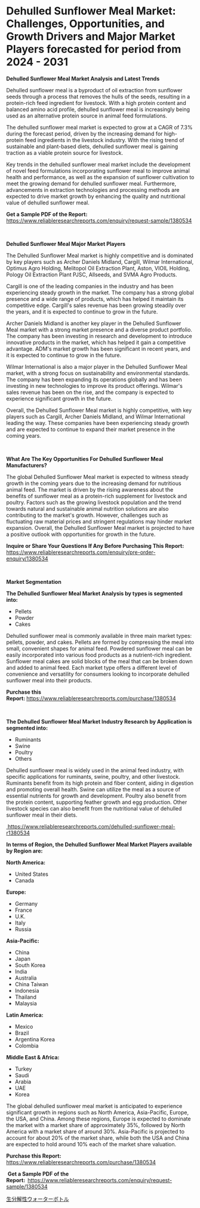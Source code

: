 <p><h1>Dehulled Sunflower Meal Market: Challenges, Opportunities, and Growth Drivers and Major Market Players forecasted for period from 2024 - 2031</h1></p><p><strong>Dehulled Sunflower Meal Market Analysis and Latest Trends</strong></p>
<p><p>Dehulled sunflower meal is a byproduct of oil extraction from sunflower seeds through a process that removes the hulls of the seeds, resulting in a protein-rich feed ingredient for livestock. With a high protein content and balanced amino acid profile, dehulled sunflower meal is increasingly being used as an alternative protein source in animal feed formulations.</p><p>The dehulled sunflower meal market is expected to grow at a CAGR of 7.3% during the forecast period, driven by the increasing demand for high-protein feed ingredients in the livestock industry. With the rising trend of sustainable and plant-based diets, dehulled sunflower meal is gaining traction as a viable protein source for livestock.</p><p>Key trends in the dehulled sunflower meal market include the development of novel feed formulations incorporating sunflower meal to improve animal health and performance, as well as the expansion of sunflower cultivation to meet the growing demand for dehulled sunflower meal. Furthermore, advancements in extraction technologies and processing methods are expected to drive market growth by enhancing the quality and nutritional value of dehulled sunflower meal.</p></p>
<p><strong>Get a Sample PDF of the Report:&nbsp;</strong> <a href="https://www.reliableresearchreports.com/enquiry/request-sample/1380534">https://www.reliableresearchreports.com/enquiry/request-sample/1380534</a></p>
<p>&nbsp;</p>
<p><strong>Dehulled Sunflower Meal Major Market Players</strong></p>
<p><p>The Dehulled Sunflower Meal market is highly competitive and is dominated by key players such as Archer Daniels Midland, Cargill, Wilmar International, Optimus Agro Holding, Melitopol Oil Extraction Plant, Aston, VIOIL Holding, Pology Oil Extraction Plant PJSC, Allseeds, and SVMA Agro Products.</p><p>Cargill is one of the leading companies in the industry and has been experiencing steady growth in the market. The company has a strong global presence and a wide range of products, which has helped it maintain its competitive edge. Cargill's sales revenue has been growing steadily over the years, and it is expected to continue to grow in the future.</p><p>Archer Daniels Midland is another key player in the Dehulled Sunflower Meal market with a strong market presence and a diverse product portfolio. The company has been investing in research and development to introduce innovative products in the market, which has helped it gain a competitive advantage. ADM's market growth has been significant in recent years, and it is expected to continue to grow in the future.</p><p>Wilmar International is also a major player in the Dehulled Sunflower Meal market, with a strong focus on sustainability and environmental standards. The company has been expanding its operations globally and has been investing in new technologies to improve its product offerings. Wilmar's sales revenue has been on the rise, and the company is expected to experience significant growth in the future.</p><p>Overall, the Dehulled Sunflower Meal market is highly competitive, with key players such as Cargill, Archer Daniels Midland, and Wilmar International leading the way. These companies have been experiencing steady growth and are expected to continue to expand their market presence in the coming years.</p></p>
<p>&nbsp;</p>
<p><strong>What Are The Key Opportunities For Dehulled Sunflower Meal Manufacturers?</strong></p>
<p><p>The global Dehulled Sunflower Meal market is expected to witness steady growth in the coming years due to the increasing demand for nutritious animal feed. The market is driven by the rising awareness about the benefits of sunflower meal as a protein-rich supplement for livestock and poultry. Factors such as the growing livestock population and the trend towards natural and sustainable animal nutrition solutions are also contributing to the market's growth. However, challenges such as fluctuating raw material prices and stringent regulations may hinder market expansion. Overall, the Dehulled Sunflower Meal market is projected to have a positive outlook with opportunities for growth in the future.</p></p>
<p><strong>Inquire or Share Your Questions If Any Before Purchasing This Report:</strong> <a href="https://www.reliableresearchreports.com/enquiry/pre-order-enquiry/1380534">https://www.reliableresearchreports.com/enquiry/pre-order-enquiry/1380534</a></p>
<p>&nbsp;</p>
<p><strong>Market Segmentation</strong></p>
<p><strong>The Dehulled Sunflower Meal Market Analysis by types is segmented into:</strong></p>
<p><ul><li>Pellets</li><li>Powder</li><li>Cakes</li></ul></p>
<p><p>Dehulled sunflower meal is commonly available in three main market types: pellets, powder, and cakes. Pellets are formed by compressing the meal into small, convenient shapes for animal feed. Powdered sunflower meal can be easily incorporated into various food products as a nutrient-rich ingredient. Sunflower meal cakes are solid blocks of the meal that can be broken down and added to animal feed. Each market type offers a different level of convenience and versatility for consumers looking to incorporate dehulled sunflower meal into their products.</p></p>
<p><strong>Purchase this Report:&nbsp;</strong><a href="https://www.reliableresearchreports.com/purchase/1380534">https://www.reliableresearchreports.com/purchase/1380534</a></p>
<p>&nbsp;</p>
<p><strong>The Dehulled Sunflower Meal Market Industry Research by Application is segmented into:</strong></p>
<p><ul><li>Ruminants</li><li>Swine</li><li>Poultry</li><li>Others</li></ul></p>
<p><p>Dehulled sunflower meal is widely used in the animal feed industry, with specific applications for ruminants, swine, poultry, and other livestock. Ruminants benefit from its high protein and fiber content, aiding in digestion and promoting overall health. Swine can utilize the meal as a source of essential nutrients for growth and development. Poultry also benefit from the protein content, supporting feather growth and egg production. Other livestock species can also benefit from the nutritional value of dehulled sunflower meal in their diets.</p></p>
<p><a href="https://www.reliableresearchreports.com/dehulled-sunflower-meal-r1380534">&nbsp;https://www.reliableresearchreports.com/dehulled-sunflower-meal-r1380534</a></p>
<p><strong>In terms of Region, the Dehulled Sunflower Meal Market Players available by Region are:</strong></p>
<p>
    <p> <strong> North America: </strong>
        <ul>
            <li>United States</li>
            <li>Canada</li>
        </ul>
        </p> 
    <p> <strong> Europe: </strong>
        <ul>
            <li>Germany</li>
            <li>France</li>
            <li>U.K.</li>
            <li>Italy</li>
            <li>Russia</li>
        </ul>
        </p> 
    <p> <strong> Asia-Pacific: </strong>
        <ul>
            <li>China</li>
            <li>Japan</li>
            <li>South Korea</li>
            <li>India</li>
            <li>Australia</li>
            <li>China Taiwan</li>
            <li>Indonesia</li>
            <li>Thailand</li>
            <li>Malaysia</li>
        </ul>
        </p> 
    <p> <strong> Latin America: </strong>
        <ul>
            <li>Mexico</li>
            <li>Brazil</li>
            <li>Argentina Korea</li>
            <li>Colombia</li>
        </ul>
        </p> 
    <p> <strong> Middle East & Africa: </strong>
        <ul>
            <li>Turkey</li>
            <li>Saudi</li>
            <li>Arabia</li>
            <li>UAE</li>
            <li>Korea</li>
        </ul>
    </p>
    </p>
<p><p>The global dehulled sunflower meal market is anticipated to experience significant growth in regions such as North America, Asia-Pacific, Europe, the USA, and China. Among these regions, Europe is expected to dominate the market with a market share of approximately 35%, followed by North America with a market share of around 30%. Asia-Pacific is projected to account for about 20% of the market share, while both the USA and China are expected to hold around 10% each of the market share valuation.</p></p>
<p><strong>Purchase this Report: </strong><a href="https://www.reliableresearchreports.com/purchase/1380534">https://www.reliableresearchreports.com/purchase/1380534</a></p>
<p>&nbsp;<strong>Get a Sample PDF of the Report:&nbsp;&nbsp;</strong><a href="https://www.reliableresearchreports.com/enquiry/request-sample/1380534">https://www.reliableresearchreports.com/enquiry/request-sample/1380534</a></p>
<p><strong></strong></p>
<p><p><a href="https://github.com/SantosDicki04/Market-Research-Report-List-1/blob/main/530053819450.md">生分解性ウォーターボトル</a></p></p>